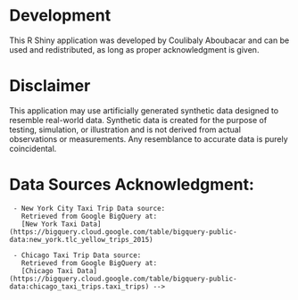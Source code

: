 # Development

 This R Shiny application was developed by Coulibaly Aboubacar and can be used and redistributed,  as long as proper acknowledgment is given.

# Disclaimer
This application may use artificially generated synthetic data designed to resemble real-world data. Synthetic data is created for the purpose of testing, simulation, or 
illustration and is not derived from actual observations or measurements. Any resemblance to accurate data is purely coincidental. 

# Data Sources Acknowledgment:
     - New York City Taxi Trip Data source: 
       Retrieved from Google BigQuery at: 
       [New York Taxi Data](https://bigquery.cloud.google.com/table/bigquery-public-data:new_york.tlc_yellow_trips_2015)

     - Chicago Taxi Trip Data source: 
       Retrieved from Google BigQuery at: 
       [Chicago Taxi Data](https://bigquery.cloud.google.com/table/bigquery-public-data:chicago_taxi_trips.taxi_trips) -->
